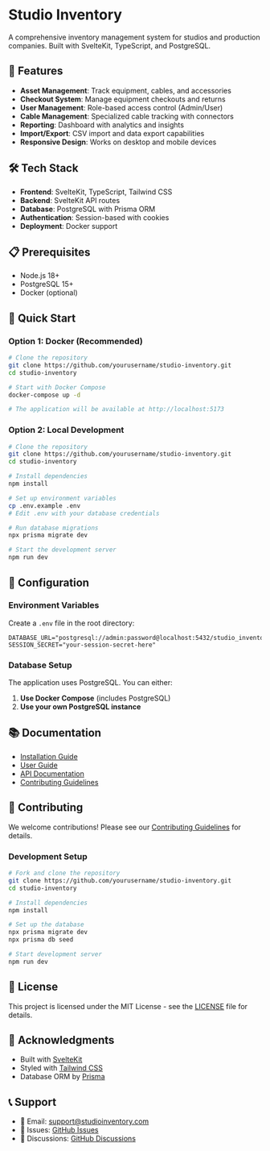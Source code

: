# Studio Inventory

A comprehensive inventory management system for studios and production companies. Built with SvelteKit, TypeScript, and PostgreSQL.

## 🚀 Features

- **Asset Management**: Track equipment, cables, and accessories
- **Checkout System**: Manage equipment checkouts and returns
- **User Management**: Role-based access control (Admin/User)
- **Cable Management**: Specialized cable tracking with connectors
- **Reporting**: Dashboard with analytics and insights
- **Import/Export**: CSV import and data export capabilities
- **Responsive Design**: Works on desktop and mobile devices

## 🛠️ Tech Stack

- **Frontend**: SvelteKit, TypeScript, Tailwind CSS
- **Backend**: SvelteKit API routes
- **Database**: PostgreSQL with Prisma ORM
- **Authentication**: Session-based with cookies
- **Deployment**: Docker support

## 📋 Prerequisites

- Node.js 18+ 
- PostgreSQL 15+
- Docker (optional)

## 🚀 Quick Start

### Option 1: Docker (Recommended)

```bash
# Clone the repository
git clone https://github.com/yourusername/studio-inventory.git
cd studio-inventory

# Start with Docker Compose
docker-compose up -d

# The application will be available at http://localhost:5173
```

### Option 2: Local Development

```bash
# Clone the repository
git clone https://github.com/yourusername/studio-inventory.git
cd studio-inventory

# Install dependencies
npm install

# Set up environment variables
cp .env.example .env
# Edit .env with your database credentials

# Run database migrations
npx prisma migrate dev

# Start the development server
npm run dev
```

## 🔧 Configuration

### Environment Variables

Create a `.env` file in the root directory:

```env
DATABASE_URL="postgresql://admin:password@localhost:5432/studio_inventory"
SESSION_SECRET="your-session-secret-here"
```

### Database Setup

The application uses PostgreSQL. You can either:

1. **Use Docker Compose** (includes PostgreSQL)
2. **Use your own PostgreSQL instance**

## 📚 Documentation

- [Installation Guide](docs/INSTALLATION.md)
- [User Guide](docs/USER_GUIDE.md)
- [API Documentation](docs/API.md)
- [Contributing Guidelines](CONTRIBUTING.md)

## 🤝 Contributing

We welcome contributions! Please see our [Contributing Guidelines](CONTRIBUTING.md) for details.

### Development Setup

```bash
# Fork and clone the repository
git clone https://github.com/yourusername/studio-inventory.git
cd studio-inventory

# Install dependencies
npm install

# Set up the database
npx prisma migrate dev
npx prisma db seed

# Start development server
npm run dev
```

## 📄 License

This project is licensed under the MIT License - see the [LICENSE](LICENSE) file for details.

## 🙏 Acknowledgments

- Built with [SvelteKit](https://kit.svelte.dev/)
- Styled with [Tailwind CSS](https://tailwindcss.com/)
- Database ORM by [Prisma](https://www.prisma.io/)

## 📞 Support

- 📧 Email: support@studioinventory.com
- 🐛 Issues: [GitHub Issues](https://github.com/yourusername/studio-inventory/issues)
- 💬 Discussions: [GitHub Discussions](https://github.com/yourusername/studio-inventory/discussions)
